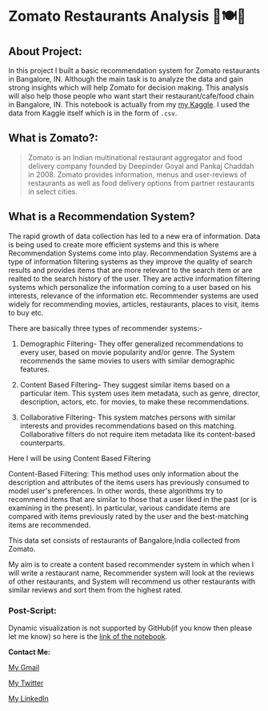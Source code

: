 # Zomato Restaurants Analysis 🍕🍽️🥗

## About Project:
  In this project I built a basic recommendation system for Zomato restaurants in Bangalore, IN. Although the main task is to analyze the data and gain strong insights which will help Zomato for decision making. This analysis will also help those people who want start their restaurant/cafe/food chain in Bangalore, IN. This notebook is actually from my [my Kaggle](https://www.kaggle.com/karan842). I used the data from Kaggle itself which is in the form of `.csv`.
  
 
 
## What is Zomato?:
> Zomato is an Indian multinational restaurant aggregator and food delivery company founded by Deepinder Goyal and Pankaj Chaddah in 2008. Zomato provides information, menus and user-reviews of restaurants as well as food delivery options from partner restaurants in select cities.

## What is a Recommendation System?

The rapid growth of data collection has led to a new era of information. Data is being used to create more efficient systems and this is where Recommendation Systems come into play. Recommendation Systems are a type of information filtering systems as they improve the quality of search results and provides items that are more relevant to the search item or are realted to the search history of the user. They are active information filtering systems which personalize the information coming to a user based on his interests, relevance of the information etc. Recommender systems are used widely for recommending movies, articles, restaurants, places to visit, items to buy etc.

There are basically three types of recommender systems:-

1. Demographic Filtering- They offer generalized recommendations to every user, based on movie popularity and/or genre. The System recommends the same movies to users with similar demographic features.

2. Content Based Filtering- They suggest similar items based on a particular item. This system uses item metadata, such as genre, director, description, actors, etc. for movies, to make these recommendations.

3. Collaborative Filtering- This system matches persons with similar interests and provides recommendations based on this matching. Collaborative filters do not require item metadata like its content-based counterparts.

Here I will be using Content Based Filtering

Content-Based Filtering: This method uses only information about the description and attributes of the items users has previously consumed to model user's preferences. In other words, these algorithms try to recommend items that are similar to those that a user liked in the past (or is examining in the present). In particular, various candidate items are compared with items previously rated by the user and the best-matching items are recommended.

This data set consists of restaurants of Bangalore,India collected from Zomato.

My aim is to create a content based recommender system in which when I will write a restaurant name, Recommender system will look at the reviews of other restaurants, and System will recommend us other restaurants with similar reviews and sort them from the highest rated.

### Post-Script:
Dynamic visualization is not supported by GitHub(if you know then please let me know) so here is the [link of the notebook](https://www.kaggle.com/code/karan842/zomato-eda-and-recommendation-system).

**Contact Me:**

[My Gmail](karanshingde@gmail.com)

[My Twitter](https://www.twitter.com/KuchBhiKaran)

[My LinkedIn](https://www.linkedin.com/in/karanshingde)
